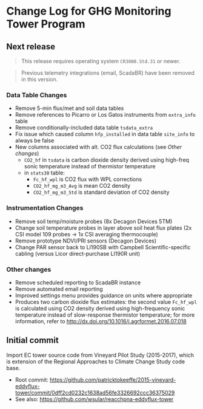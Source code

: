 Change Log for GHG Monitoring Tower Program
===========================================

Next release
------------

> This release requires operating system `CR3000.Std.31` or newer. 

> Previous telemetry integrations (email, ScadaBR) have been removed in this
> version.

### Data Table Changes

* Remove 5-min flux/met and soil data tables
* Remove references to Picarro or Los Gatos instruments from `extra_info` table
* Remove conditionally-included data table `tsdata_extra`
* Fix issue which caused column `hfp_installed` in data table `site_info` to
  always be false
* New columns associated with alt. CO2 flux calculations (see *Other changes*)
    * `CO2_hf` in `tsdata` is carbon dioxide density derived using high-freq
      sonic temperature instead of thermistor temperature
    * in `stats30` table:
        * `Fc_hf_wpl` is CO2 flux with WPL corrections
        * `CO2_hf_mg_m3_Avg` is mean CO2 density
        * `CO2_hf_mg_m3_Std` is standard deviation of CO2 density

### Instrumentation Changes

* Remove soil temp/moisture probes (8x Decagon Devices 5TM)
* Change soil temperature probes in layer above soil heat flux plates 
  (2x CSI model 109 probes &rarr; 1x CSI averaging thermocouple)
* Remove prototype NDVI/PRI sensors (Decagon Devices)
* Change PAR sensor back to LI190SB with Campbell Scientific-specific cabling
  (versus Licor direct-purchase LI190R unit)

### Other changes

* Remove scheduled reporting to ScadaBR instance
* Remove automated email reporting
* Improved settings menu provides guidance on units where appropriate
* Produces two carbon dioxide flux estimates: the second value `Fc_hf_wpl` is
  calculated using CO2 density derived using high-frequency sonic temperature
  instead of slow-response thermistor temperature; for more information, refer
  to http://dx.doi.org/10.1016/j.agrformet.2016.07.018




Initial commit
--------------

Import EC tower source code from Vineyard Pilot Study (2015-2017), which is
extension of the Regional Approaches to Climate Change Study code base. 

* Root commit: https://github.com/patricktokeeffe/2015-vineyard-eddyflux-tower/commit/0dff2cd0232c1638ad56fe3326692ccc36375029
* See also: https://github.com/wsular/reacchpna-eddyflux-tower

